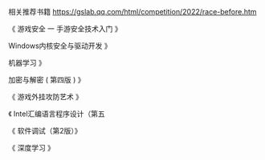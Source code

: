 相关推荐书籍  https://gslab.qq.com/html/competition/2022/race-before.htm

《 游戏安全 一 手游安全技术入门 》

 Windows内核安全与驱动开发 》

 机器学习 》

 加密与解密 ( 第四版 ) 》

《 游戏外挂攻防艺术 》

《 Intel汇编语言程序设计（第五

《 软件调试（第2版）》

《 深度学习 》

